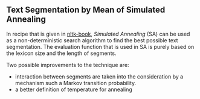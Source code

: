 ## Text Segmentation by Mean of Simulated Annealing

In recipe that is given in
[nltk-book](https://www.nltk.org/book/ch03.html), 
*Simulated Annealing* (SA) can be used as a non-deterministic search algorithm to
find the best possible text segmentation. The evaluation function that
is used in SA is purely based on the lexicon size and the length of
segments.

Two possible improvements to the technique are:
- interaction between segments are taken into the consideration by a
  mechanism such a Markov transition probability.
- a better definition of temperature for annealing
